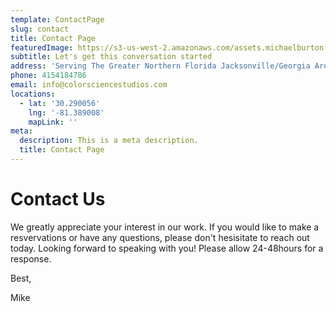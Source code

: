 ```yaml
---
template: ContactPage
slug: contact
title: Contact Page
featuredImage: https://s3-us-west-2.amazonaws.com/assets.michaelburton.co/color/_MG_8296.jpg
subtitle: Let's get this conversation started
address: 'Serving The Greater Northern Florida Jacksonville/Georgia Area'
phone: 4154184786
email: info@colorsciencestudios.com
locations:
  - lat: '30.290056'
    lng: '-81.389008'
    mapLink: ''
meta:
  description: This is a meta description.
  title: Contact Page
---
```


# Contact Us

We greatly appreciate your interest in our work. If you would like to make a resvervations or have any questions, please don't hesisitate to reach out today. Looking forward to speaking with you! Please allow 24-48hours for a response.

Best,

Mike
